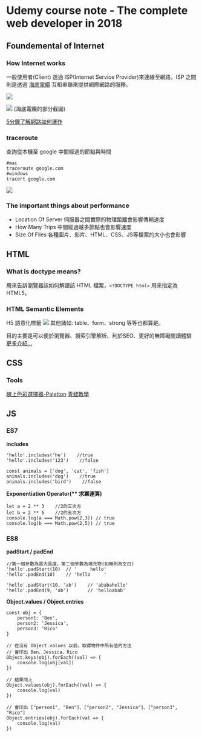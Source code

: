 # Udemy course note - The complete web developer in 2018

## Foundemental of Internet
### How Internet works
一般使用者(Client) 透過 ISP(Internet Service Provider)來連線至網路，ISP 之間則是透過 [海底電纜](https://www.submarinecablemap.com/#/) 互相串聯來提供網際網路的服務。

![](https://i.imgur.com/qsHo7lR.gif)

![](https://i.imgur.com/K0Cbhpg.png)
(海底電纜的部分截圖)

[5分鐘了解網路如何運作](https://www.youtube.com/watch?v=7_LPdttKXPc)

### traceroute
查詢從本機至 google 中間經過的節點與時間
```shell=
#mac
traceroute google.com
#windows
tracert google.com
```
![](https://i.imgur.com/3jAyXva.png)
### The important things about performance
* Location Of Server
伺服器之間實際的物理距離會影響傳輸速度
* How Many Trips
中間經過越多節點也會影響速度
* Size Of Files
各種圖片、影片、HTML、CSS、JS等檔案的大小也會影響



## HTML
### What is doctype means?
用來告訴瀏覽器該如何解讀該 HTML 檔案，`<!DOCTYPE html>` 用來指定為HTML5。
### HTML Semantic Elements
H5 語意化標籤
![](https://i.imgur.com/Cq4QQUs.gif)
其他諸如: table、form、strong 等等也都算是。

目的主要是可以便於瀏覽器、搜索引擎解析、利於SEO、更好的無障礙閱讀體驗
[更多介紹...](https://ithelp.ithome.com.tw/articles/10195356)

## CSS
### Tools
[線上色彩選擇器-Paletton](https://paletton.com)
[青蛙教學](https://flexboxfroggy.com/)

## JS
### ES7
**includes**
```javascript=
'hello'.includes('he')    //true
'hello'.includes('123')    //false

const animals = ['dog', 'cat', 'fish']
animals.includes('dog')    //true
animals.includes('bird')    //false
```
**Exponentiation Operator(\*\* 求冪運算)**
```javascript=
let a = 2 ** 3    //2的三次方
let b = 2 ** 5    //2的五次方
console.log(a === Math.pow(2,3)) // true
console.log(b === Math.pow(2,5)) // true
```

### ES8
**padStart / padEnd**
```javascript=
//第一個參數為最大長度，第二個參數為填充物(如無則為空白)
'hello'.padStart(10)  // '     hello'
'hello'.padEnd(10)    // 'hello     '

'hello'.padStart(10, 'ab')    // 'ababahello'
'hello'.padEnd(9, 'ab')       // 'helloabab'
```

**Object.values / Object.entries**
```javascript=
const obj = {
    person1: 'Ben',
    person2: 'Jessica',
    person3: 'Rico'
}

// 在沒有 Object.values 以前，取得物件中所有值的方法
// 會印出 Ben、Jessica、Rico
Object.keys(obj).forEach((val) => {
    console.log(obj[val])
})

// 結果同上
Object.values(obj).forEach((val) => {
    console.log(val)
})

// 會印出 ["person1", "Ben"]、["person2", "Jessica"]、["person3", "Rico"]
Object.entries(obj).forEach(val => {
    console.log(val)
})
```